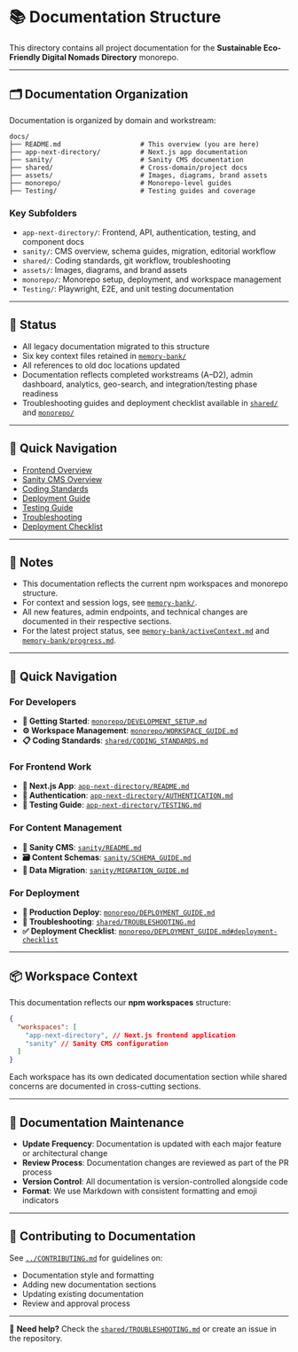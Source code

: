 # 📚 Documentation Structure

This directory contains all project documentation for the **Sustainable Eco-Friendly Digital Nomads Directory** monorepo.

---

## 🗂️ Documentation Organization

Documentation is organized by domain and workstream:

```
docs/
├── README.md                    # This overview (you are here)
├── app-next-directory/          # Next.js app documentation
├── sanity/                      # Sanity CMS documentation
├── shared/                      # Cross-domain/project docs
├── assets/                      # Images, diagrams, brand assets
├── monorepo/                    # Monorepo-level guides
├── Testing/                     # Testing guides and coverage
```

### Key Subfolders

- `app-next-directory/`: Frontend, API, authentication, testing, and component docs
- `sanity/`: CMS overview, schema guides, migration, editorial workflow
- `shared/`: Coding standards, git workflow, troubleshooting
- `assets/`: Images, diagrams, and brand assets
- `monorepo/`: Monorepo setup, deployment, and workspace management
- `Testing/`: Playwright, E2E, and unit testing documentation

---

## 🚦 Status

- All legacy documentation migrated to this structure
- Six key context files retained in [`memory-bank/`](../memory-bank/)
- All references to old doc locations updated
- Documentation reflects completed workstreams (A–D2), admin dashboard, analytics, geo-search, and integration/testing phase readiness
- Troubleshooting guides and deployment checklist available in [`shared/`](shared/) and [`monorepo/`](monorepo/)

---

## 🔗 Quick Navigation

- [Frontend Overview](app-next-directory/README.md)
- [Sanity CMS Overview](sanity/README.md)
- [Coding Standards](shared/CODING_STANDARDS.md)
- [Deployment Guide](monorepo/DEPLOYMENT_GUIDE.md)
- [Testing Guide](Testing/README.md)
- [Troubleshooting](shared/TROUBLESHOOTING.md)
- [Deployment Checklist](monorepo/DEPLOYMENT_GUIDE.md#deployment-checklist)

---

## 📝 Notes

- This documentation reflects the current npm workspaces and monorepo structure.
- For context and session logs, see [`memory-bank/`](../memory-bank/).
- All new features, admin endpoints, and technical changes are documented in their respective sections.
- For the latest project status, see [`memory-bank/activeContext.md`](../memory-bank/activeContext.md) and [`memory-bank/progress.md`](../memory-bank/progress.md).

---

## 🚀 Quick Navigation

### **For Developers**

- **🏁 Getting Started**: [`monorepo/DEVELOPMENT_SETUP.md`](monorepo/DEVELOPMENT_SETUP.md)
- **⚙️ Workspace Management**: [`monorepo/WORKSPACE_GUIDE.md`](monorepo/WORKSPACE_GUIDE.md)
- **📋 Coding Standards**: [`shared/CODING_STANDARDS.md`](shared/CODING_STANDARDS.md)

### **For Frontend Work**

- **🎨 Next.js App**: [`app-next-directory/README.md`](app-next-directory/README.md)
- **🔐 Authentication**: [`app-next-directory/AUTHENTICATION.md`](app-next-directory/AUTHENTICATION.md)
- **🧪 Testing Guide**: [`app-next-directory/TESTING.md`](app-next-directory/TESTING.md)

### **For Content Management**

- **📝 Sanity CMS**: [`sanity/README.md`](sanity/README.md)
- **🗃️ Content Schemas**: [`sanity/SCHEMA_GUIDE.md`](sanity/SCHEMA_GUIDE.md)
- **🔄 Data Migration**: [`sanity/MIGRATION_GUIDE.md`](sanity/MIGRATION_GUIDE.md)

### **For Deployment**

- **🚀 Production Deploy**: [`monorepo/DEPLOYMENT_GUIDE.md`](monorepo/DEPLOYMENT_GUIDE.md)
- **🐛 Troubleshooting**: [`shared/TROUBLESHOOTING.md`](shared/TROUBLESHOOTING.md)
- **✅ Deployment Checklist**: [`monorepo/DEPLOYMENT_GUIDE.md#deployment-checklist`](monorepo/DEPLOYMENT_GUIDE.md#deployment-checklist)

---

## 📦 Workspace Context

This documentation reflects our **npm workspaces** structure:

```json
{
  "workspaces": [
    "app-next-directory", // Next.js frontend application
    "sanity" // Sanity CMS configuration
  ]
}
```

Each workspace has its own dedicated documentation section while shared concerns are documented in cross-cutting sections.

---

## 🔄 Documentation Maintenance

- **Update Frequency**: Documentation is updated with each major feature or architectural change
- **Review Process**: Documentation changes are reviewed as part of the PR process
- **Version Control**: All documentation is version-controlled alongside code
- **Format**: We use Markdown with consistent formatting and emoji indicators

---

## 🤝 Contributing to Documentation

See [`../CONTRIBUTING.md`](../CONTRIBUTING.md) for guidelines on:

- Documentation style and formatting
- Adding new documentation sections
- Updating existing documentation
- Review and approval process

---

📌 **Need help?** Check the [`shared/TROUBLESHOOTING.md`](shared/TROUBLESHOOTING.md) or create an issue in the repository.
